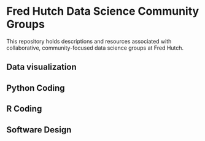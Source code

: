 # Fred Hutch Data Science Community Groups

This repository holds descriptions and resources associated with collaborative, community-focused data science groups at Fred Hutch.

## Data visualization

## Python Coding

## R Coding

## Software Design
